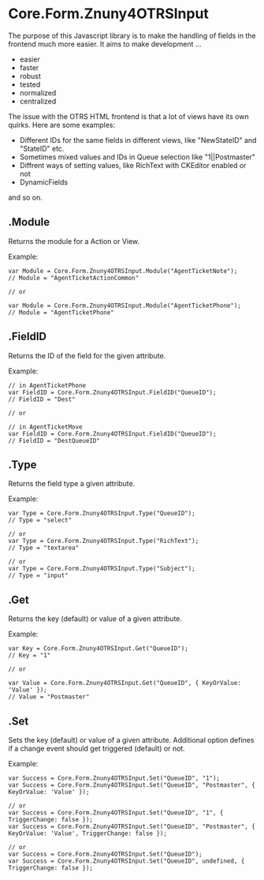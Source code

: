 # Core.Form.Znuny4OTRSInput

The purpose of this Javascript library is to make the handling of fields in the frontend much more easier. It aims to make development ...

- easier
- faster
- robust
- tested
- normalized
- centralized

The issue with the OTRS HTML frontend is that a lot of views have its own quirks. Here are some examples:

- Different IDs for the same fields in different views, like "NewStateID" and "StateID" etc.
- Sometimes mixed values and IDs in Queue selection like "1||Postmaster"
- Diffrent ways of setting values, like RichText with CKEditor enabled or not
- DynamicFields

and so on.

## .Module

Returns the module for a Action or View.

Example:
```
var Module = Core.Form.Znuny4OTRSInput.Module("AgentTicketNote");
// Module = "AgentTicketActionCommon"

// or

var Module = Core.Form.Znuny4OTRSInput.Module("AgentTicketPhone");
// Module = "AgentTicketPhone"
```

## .FieldID

Returns the ID of the field for the given attribute.

Example:
```
// in AgentTicketPhone
var FieldID = Core.Form.Znuny4OTRSInput.FieldID("QueueID");
// FieldID = "Dest"

// or

// in AgentTicketMove
var FieldID = Core.Form.Znuny4OTRSInput.FieldID("QueueID");
// FieldID = "DestQueueID"
```

## .Type

Returns the field type a given attribute.

Example:
```
var Type = Core.Form.Znuny4OTRSInput.Type("QueueID");
// Type = "select"

// or
var Type = Core.Form.Znuny4OTRSInput.Type("RichText");
// Type = "textarea"

// or
var Type = Core.Form.Znuny4OTRSInput.Type("Subject");
// Type = "input"
```

## .Get

Returns the key (default) or value of a given attribute.

Example:
```
var Key = Core.Form.Znuny4OTRSInput.Get("QueueID");
// Key = "1"

// or

var Value = Core.Form.Znuny4OTRSInput.Get("QueueID", { KeyOrValue: 'Value' });
// Value = "Postmaster"
```

## .Set

Sets the key (default) or value of a given attribute. Additional option defines if a change event should get triggered (default) or not.

Example:
```
var Success = Core.Form.Znuny4OTRSInput.Set("QueueID", "1");
var Success = Core.Form.Znuny4OTRSInput.Set("QueueID", "Postmaster", { KeyOrValue: 'Value' });

// or
var Success = Core.Form.Znuny4OTRSInput.Set("QueueID", "1", { TriggerChange: false });
var Success = Core.Form.Znuny4OTRSInput.Set("QueueID", "Postmaster", { KeyOrValue: 'Value', TriggerChange: false });

// or
var Success = Core.Form.Znuny4OTRSInput.Set("QueueID");
var Success = Core.Form.Znuny4OTRSInput.Set("QueueID", undefined, { TriggerChange: false });
```
